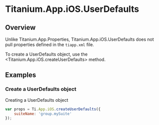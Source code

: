 # Titanium.App.iOS.UserDefaults

<TypeHeader/>

## Overview

Unlike Titanium.App.Properties, Titanium.App.iOS.UserDefaults does not pull properties defined in the `tiapp.xml` file.

To create a UserDefaults object, use the <Titanium.App.iOS.createUserDefaults> method.

## Examples

### Create a UserDefaults object

Creating a UserDefaults object

``` js
var props = Ti.App.iOS.createUserDefaults({
    suiteName: 'group.mySuite'
});
```


<ApiDocs/>
